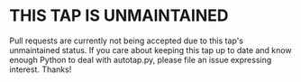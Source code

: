 # THIS TAP IS UNMAINTAINED

Pull requests are currently not being accepted due to this tap's
unmaintained status. If you care about keeping
this tap up to date and know enough Python to deal with autotap.py,
please file an issue expressing interest. Thanks!
